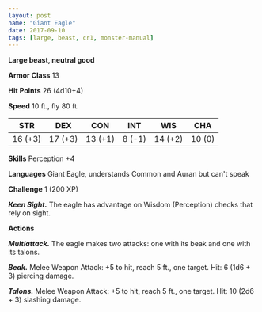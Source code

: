 ```yaml
---
layout: post
name: "Giant Eagle"
date: 2017-09-10
tags: [large, beast, cr1, monster-manual]
---
```


**Large beast, neutral good**

**Armor Class** 13

**Hit Points** 26 (4d10+4)

**Speed** 10 ft., fly 80 ft.

|   STR   |   DEX   |   CON   |   INT   |   WIS   |   CHA   |
|:-----:|:-----:|:-----:|:-----:|:-----:|:-----:|
| 16 (+3) | 17 (+3) | 13 (+1) | 8 (-1) | 14 (+2) | 10 (0) |

**Skills** Perception +4

**Languages** Giant Eagle, understands Common and Auran but can't speak

**Challenge** 1 (200 XP)

***Keen Sight.*** The eagle has advantage on Wisdom (Perception) checks that rely on sight.

**Actions**

***Multiattack.*** The eagle makes two attacks: one with its beak and one with its talons.

***Beak.*** Melee Weapon Attack: +5 to hit, reach 5 ft., one target. Hit: 6 (1d6 + 3) piercing damage.

***Talons.*** Melee Weapon Attack: +5 to hit, reach 5 ft., one target. Hit: 10 (2d6 + 3) slashing damage.


